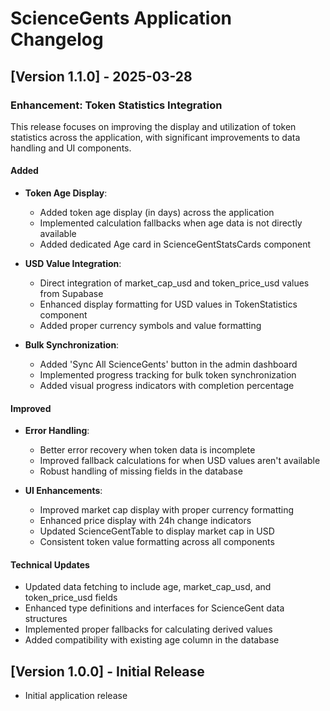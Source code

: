 # ScienceGents Application Changelog

## [Version 1.1.0] - 2025-03-28

### Enhancement: Token Statistics Integration

This release focuses on improving the display and utilization of token statistics across the application, with significant improvements to data handling and UI components.

#### Added

- **Token Age Display**: 
  - Added token age display (in days) across the application
  - Implemented calculation fallbacks when age data is not directly available
  - Added dedicated Age card in ScienceGentStatsCards component

- **USD Value Integration**:
  - Direct integration of market_cap_usd and token_price_usd values from Supabase
  - Enhanced display formatting for USD values in TokenStatistics component
  - Added proper currency symbols and value formatting

- **Bulk Synchronization**:
  - Added 'Sync All ScienceGents' button in the admin dashboard
  - Implemented progress tracking for bulk token synchronization
  - Added visual progress indicators with completion percentage
  
#### Improved

- **Error Handling**:
  - Better error recovery when token data is incomplete
  - Improved fallback calculations for when USD values aren't available
  - Robust handling of missing fields in the database

- **UI Enhancements**:
  - Improved market cap display with proper currency formatting
  - Enhanced price display with 24h change indicators
  - Updated ScienceGentTable to display market cap in USD
  - Consistent token value formatting across all components

#### Technical Updates

- Updated data fetching to include age, market_cap_usd, and token_price_usd fields
- Enhanced type definitions and interfaces for ScienceGent data structures
- Implemented proper fallbacks for calculating derived values
- Added compatibility with existing age column in the database

## [Version 1.0.0] - Initial Release

- Initial application release 